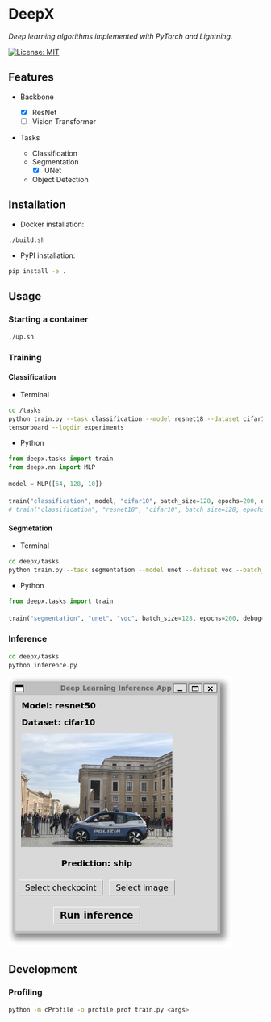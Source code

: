 # DeepX

*Deep learning algorithms implemented with PyTorch and Lightning.*

[![License: MIT](https://img.shields.io/badge/License-MIT-yellow.svg)](https://opensource.org/licenses/MIT)


## Features

- Backbone

  - [x] ResNet
  - [ ] Vision Transformer

- Tasks
  - Classification
  - Segmentation
    - [x] UNet
  - Object Detection

## Installation

- Docker installation:

```bash
./build.sh
```

- PyPI installation:

```bash
pip install -e .
```

## Usage

### Starting a container

```bash
./up.sh
```

### Training

#### Classification

- Terminal

```bash
cd /tasks
python train.py --task classification --model resnet18 --dataset cifar10 --batch_size 128 --epochs 200 --debug
tensorboard --logdir experiments
```

- Python

```python
from deepx.tasks import train
from deepx.nn import MLP

model = MLP([64, 128, 10])

train("classification", model, "cifar10", batch_size=128, epochs=200, debug=True)
# train("classification", "resnet18", "cifar10", batch_size=128, epochs=200, is_test=True,)
```

#### Segmetation

- Terminal

```bash
cd deepx/tasks
python train.py --task segmentation --model unet --dataset voc --batch_size 128 --epochs 200 --debug
```

- Python

```python
from deepx.tasks import train

train("segmentation", "unet", "voc", batch_size=128, epochs=200, debug=True)
```

### Inference

```bash
cd deepx/tasks
python inference.py
```

![inference](./docs/app.png)

## Development

### Profiling

```bash
python -m cProfile -o profile.prof train.py <args>
```
